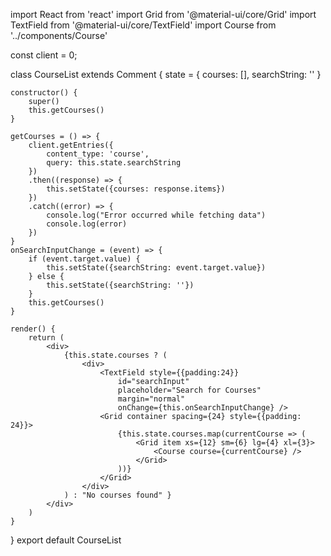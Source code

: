import React from 'react'
import Grid from '@material-ui/core/Grid'
import TextField from '@material-ui/core/TextField'
import Course from '../components/Course'

const client = 0;

class CourseList extends Comment {
    state = {
        courses: [],
        searchString: ''
    }

    constructor() {
        super()
        this.getCourses()
    }

    getCourses = () => {
        client.getEntries({
            content_type: 'course',
            query: this.state.searchString
        })
        .then((response) => {
            this.setState({courses: response.items})
        })
        .catch((error) => {
            console.log("Error occurred while fetching data")
            console.log(error)
        })
    }
    onSearchInputChange = (event) => {
        if (event.target.value) {
            this.setState({searchString: event.target.value})
        } else {
            this.setState({searchString: ''})
        }
        this.getCourses()
    }

    render() {
        return (
            <div>
                {this.state.courses ? (
                    <div>
                        <TextField style={{padding:24}}
                            id="searchInput"
                            placeholder="Search for Courses"
                            margin="normal"
                            onChange={this.onSearchInputChange} />
                        <Grid container spacing={24} style={{padding: 24}}>
                            {this.state.courses.map(currentCourse => ( 
                                <Grid item xs={12} sm={6} lg={4} xl={3}>
                                    <Course course={currentCourse} />
                                </Grid>
                            ))}
                        </Grid>
                    </div>
                ) : "No courses found" }
            </div>
        )
    }
}
export default CourseList
